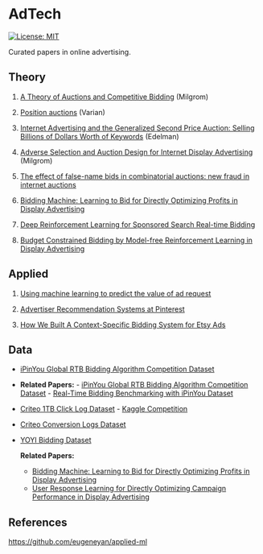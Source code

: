 # AdTech
[![License: MIT](https://img.shields.io/badge/License-MIT-yellow.svg)](https://opensource.org/licenses/MIT)

Curated papers in online advertising.

## Theory

1. [A Theory of Auctions and Competitive Bidding](https://www.kellogg.northwestern.edu/research/math/papers/447.pdf) (Milgrom)

2. [Position auctions](https://people.ischool.berkeley.edu/~hal/Papers/2006/position.pdf) (Varian)

3. [Internet Advertising and the Generalized Second Price Auction: Selling Billions of Dollars Worth of Keywords](https://www.nber.org/papers/w11765) (Edelman)

4. [Adverse Selection and Auction Design
for Internet Display Advertising](https://media.crai.com/sites/default/files/publications/Adverse-Selection-and-Auction-Design-for-Internet-Display-advertising.pdf)
(Milgrom)

5. [The effect of false-name bids in combinatorial
auctions: new fraud in internet auctions](http://citeseerx.ist.psu.edu/viewdoc/download?doi=10.1.1.383.6917&rep=rep1&type=pdf)

6. [Bidding Machine: Learning to Bid for Directly
Optimizing Profits in Display Advertising](https://arxiv.org/pdf/1803.02194.pdf)

7. [Deep Reinforcement Learning for Sponsored Search Real-time Bidding](https://arxiv.org/abs/1803.00259)

8. [Budget Constrained Bidding by Model-free Reinforcement Learning in Display Advertising](https://arxiv.org/abs/1802.08365)

## Applied

1. [Using machine learning to predict the value of ad request](https://blog.twitter.com/engineering/en_us/topics/insights/2020/using-machine-learning-to-predict-the-value-of-ad-requests)

2. [Advertiser Recommendation Systems at Pinterest](https://medium.com/pinterest-engineering/advertiser-recommendation-systems-at-pinterest-ccb255fbde20)

3. [How We Built A Context-Specific Bidding System for Etsy Ads](https://codeascraft.com/2021/03/23/how-we-built-a-context-specific-bidding-system-for-etsy-ads/)

## Data

- [iPinYou Global RTB Bidding Algorithm Competition Dataset](https://contest.ipinyou.com/)
- 
  **Related Papers:**
      - [iPinYou Global RTB Bidding Algorithm Competition
Dataset](http://contest.ipinyou.com/ipinyou-dataset.pdf)
      - [Real-Time Bidding Benchmarking with iPinYou Dataset](https://arxiv.org/pdf/1407.7073v2.pdf)

- [Criteo 1TB Click Log Dataset](https://labs.criteo.com/2013/12/download-terabyte-click-logs-2/) - [Kaggle Competition](https://www.kaggle.com/c/criteo-display-ad-challenge)

- [Criteo Conversion Logs Dataset](http://labs.criteo.com/2013/12/conversion-logs-dataset/)

- [YOYI Bidding Dataset](https://apex.sjtu.edu.cn/datasets/7)

  **Related Papers:**
    - [Bidding Machine: Learning to Bid for Directly
Optimizing Profits in Display Advertising](https://arxiv.org/pdf/1803.02194.pdf)
    - [User Response Learning for Directly Optimizing
Campaign Performance in Display Advertising](https://discovery.ucl.ac.uk/id/eprint/1524035/1/wang_p679-ren.pdf)

## References

https://github.com/eugeneyan/applied-ml

